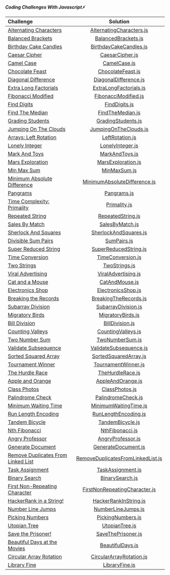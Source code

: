 ***Coding Challenges With Javascript⚡️***

| Challenge                                                                                                                                                                                 |                                                                                                      Solution                                                                                                       | 
|:------------------------------------------------------------------------------------------------------------------------------------------------------------------------------------------|:-------------------------------------------------------------------------------------------------------------------------------------------------------------------------------------------------------------------:| 
| [Alternating Characters](https://www.hackerrank.com/challenges/alternating-characters/problem?h_r=internal-search)                                                                        |                                                   [AlternatingCharacters.js](https://github.com/esrasen9/algo-challenges-js/blob/master/AlternatingCharacters.js)                                                   |
| [Balanced Brackets](https://www.hackerrank.com/challenges/balanced-brackets/problem?h_r=internal-search)                                                                                  |                                                        [BalancedBrackets.js](https://github.com/esrasen9/algo-challenges-js/blob/master/BalancedBrackets.js)                                                        | 
| [Birthday Cake Candles](https://www.hackerrank.com/challenges/birthday-cake-candles/problem?h_r=internal-search)                                                                          |                                                     [BirthdayCakeCandles.js](https://github.com/esrasen9/algo-challenges-js/blob/master/BirthdayCakeCandles.js)                                                     |
| [Caesar Cipher](https://www.hackerrank.com/challenges/caesar-cipher-1/problem)                                                                                                            |                                                            [CaesarCipher.js](https://github.com/esrasen9/algo-challenges-js/blob/master/CaesarCipher.js)                                                            |
| [Camel Case](https://www.hackerrank.com/challenges/camelcase/problem)                                                                                                                     |                                                               [CamelCase.js](https://github.com/esrasen9/algo-challenges-js/blob/master/CamelCase.js)                                                               |
| [Chocolate Feast](https://www.hackerrank.com/challenges/chocolate-feast/problem)                                                                                                          |                                                          [ChocolateFeast.js](https://github.com/esrasen9/algo-challenges-js/blob/master/ChocolateFeast.js)                                                          |
| [Diagonal Difference](https://www.hackerrank.com/challenges/diagonal-difference/problem)                                                                                                  |                                                      [DiagonalDifference.js](https://github.com/esrasen9/algo-challenges-js/blob/master/DiagonalDifference.js)                                                      |
| [Extra Long Factorials](https://www.hackerrank.com/challenges/extra-long-factorials/problem)                                                                                              |                                                     [ExtraLongFactorials.js](https://github.com/esrasen9/algo-challenges-js/blob/master/ExtraLongFactorials.js)                                                     |
| [Fibonacci Modified](https://www.hackerrank.com/challenges/fibonacci-modified/problem)                                                                                                    |                                                       [FibonacciModified.js](https://github.com/esrasen9/algo-challenges-js/blob/master/FibonacciModified.js)                                                       |
| [Find Digits](https://www.hackerrank.com/challenges/find-digits/problem)                                                                                                                  |                                                              [FindDigits.js](https://github.com/esrasen9/algo-challenges-js/blob/master/FindDigits.js)                                                              |
| [Find The Median](https://www.hackerrank.com/challenges/find-the-median/problem)                                                                                                          |                                                           [FindTheMedian.js](https://github.com/esrasen9/algo-challenges-js/blob/master/FindTheMedian.js)                                                           |
| [Grading Students](https://www.hackerrank.com/challenges/three-month-preparation-kit-grading/problem)                                                                                     |                                                         [GradingStudents.js](https://github.com/esrasen9/algo-challenges-js/blob/master/GradingStudents.js)                                                         |
| [Jumping On The Clouds](https://www.hackerrank.com/challenges/jumping-on-the-clouds/problem)                                                                                              |                                                      [JumpingOnTheClouds.js](https://github.com/esrasen9/algo-challenges-js/blob/master/JumpingOnTheClouds.js)                                                      |
| [Arrays: Left Rotation](https://www.hackerrank.com/challenges/ctci-array-left-rotation/problem)                                                                                           |                                                            [LeftRotation.js](https://github.com/esrasen9/algo-challenges-js/blob/master/LeftRotation.js)                                                            |
| [Lonely Integer](https://www.hackerrank.com/challenges/ctci-lonely-integer/problem)                                                                                                       |                                                           [LonelyInteger.js](https://github.com/esrasen9/algo-challenges-js/blob/master/LonelyInteger.js)                                                           |
| [Mark And Toys](https://www.hackerrank.com/challenges/mark-and-toys/problem)                                                                                                              |                                                             [MarkAndToys.js](https://github.com/esrasen9/algo-challenges-js/blob/master/MarkAndToys.js)                                                             |
| [Mars Exploration](https://www.hackerrank.com/challenges/mars-exploration/problem)                                                                                                        |                                                         [MarsExploration.js](https://github.com/esrasen9/algo-challenges-js/blob/master/MarsExploration.js)                                                         |
| [Min Max Sum](https://www.hackerrank.com/challenges/mini-max-sum/problem)                                                                                                                 |                                                               [MinMaxSum.js](https://github.com/esrasen9/algo-challenges-js/blob/master/MinMaxSum.js)                                                               |
| [Minimum Absolute Difference](https://www.hackerrank.com/challenges/minimum-absolute-difference-in-an-array/problem)                                                                      |                                               [MinimumAbsoluteDifference.js](https://github.com/esrasen9/algo-challenges-js/blob/master/MinimumAbsoluteDifference.js)                                               |
| [Pangrams](https://www.hackerrank.com/challenges/pangrams/problem)                                                                                                                        |                                                                [Pangrams.js](https://github.com/esrasen9/algo-challenges-js/blob/master/Pangrams.js)                                                                |
| [Time Complexity: Primality](https://www.hackerrank.com/challenges/ctci-big-o/problem)                                                                                                    |                                                               [Primality.js](https://github.com/esrasen9/algo-challenges-js/blob/master/Primality.js)                                                               |
| [Repeated String](https://www.hackerrank.com/challenges/repeated-string/problem)                                                                                                          |                                                          [RepeatedString.js](https://github.com/esrasen9/algo-challenges-js/blob/master/RepeatedString.js)                                                          |
| [Sales By Match](https://www.hackerrank.com/challenges/sock-merchant/problem)                                                                                                             |                                                            [SalesByMatch.js](https://github.com/esrasen9/algo-challenges-js/blob/master/SalesByMatch.js)                                                            |
| [Sherlock And Squares](https://www.hackerrank.com/challenges/sherlock-and-squares/problem)                                                                                                |                                                      [SherlockAndSquares.js](https://github.com/esrasen9/algo-challenges-js/blob/master/SherlockAndSquares.js)                                                      |
| [Divisible Sum Pairs](https://www.hackerrank.com/challenges/divisible-sum-pairs/problem)                                                                                                  |                                                                [SumPairs.js](https://github.com/esrasen9/algo-challenges-js/blob/master/SumPairs.js)                                                                |
| [Super Reduced String](https://www.hackerrank.com/challenges/reduced-string/problem)                                                                                                      |                                                      [SuperReducedString.js](https://github.com/esrasen9/algo-challenges-js/blob/master/SuperReducedString.js)                                                      |
| [Time Conversion](https://www.hackerrank.com/challenges/time-conversion/problem)                                                                                                          |                                                          [TimeConversion.js](https://github.com/esrasen9/algo-challenges-js/blob/master/TimeConversion.js)                                                          |
| [Two Strings](https://www.hackerrank.com/challenges/two-strings/problem)                                                                                                                  |                                                              [TwoStrings.js](https://github.com/esrasen9/algo-challenges-js/blob/master/TwoStrings.js)                                                              |
| [Viral Advertising](https://www.hackerrank.com/challenges/strange-advertising/problem)                                                                                                    |                                                        [ViralAdvertising.js](https://github.com/esrasen9/algo-challenges-js/blob/master/ViralAdvertising.js)                                                        |
| [Cat and a Mouse](https://www.hackerrank.com/challenges/cats-and-a-mouse/problem)                                                                                                         |                                                             [CatAndMouse.js](https://github.com/esrasen9/algo-challenges-js/blob/master/CatAndMouse.js)                                                             |
| [Electronics Shop](https://www.hackerrank.com/challenges/electronics-shop/problem)                                                                                                        |                                                         [ElectronicsShop.js](https://github.com/esrasen9/algo-challenges-js/blob/master/ElectronicsShop.js)                                                         |
| [Breaking the Records](https://www.hackerrank.com/challenges/breaking-best-and-worst-records/problem)                                                                                     |                                                      [BreakingTheRecords.js](https://github.com/esrasen9/algo-challenges-js/blob/master/BreakingTheRecords.js)                                                      |
| [Subarray Division](https://www.hackerrank.com/challenges/the-birthday-bar/problem)                                                                                                       |                                                        [SubarrayDivision.js](https://github.com/esrasen9/algo-challenges-js/blob/master/SubarrayDivision.js)                                                        |
| [Migratory Birds](https://www.hackerrank.com/challenges/migratory-birds/problem)                                                                                                          |                                                          [MigratoryBirds.js](https://github.com/esrasen9/algo-challenges-js/blob/master/MigratoryBirds.js)                                                          |
| [Bill Division](https://www.hackerrank.com/challenges/bon-appetit/problem)                                                                                                                |                                                            [BillDivision.js](https://github.com/esrasen9/algo-challenges-js/blob/master/BillDivision.js)                                                            |
| [Counting Valleys](https://www.hackerrank.com/challenges/counting-valleys/problem)                                                                                                        |                                                         [CountingValleys.js](https://github.com/esrasen9/algo-challenges-js/blob/master/CountingValleys.js)                                                         |
| [Two Number Sum](https://www.algoexpert.io/questions/Two%20Number%20Sum)                                                                                                                  |                                                            [TwoNumberSum.js](https://github.com/esrasen9/algo-challenges-js/blob/master/TwoNumberSum.js)                                                            |
| [Validate Subsequence](https://www.algoexpert.io/questions/Validate%20Subsequence)                                                                                                        |                                                     [ValidateSubsequence.js](https://github.com/esrasen9/algo-challenges-js/blob/master/ValidateSubsequence.js)                                                     |
| [Sorted Squared Array](https://www.algoexpert.io/questions/Sorted%20Squared%20Array)                                                                                                      |                                                      [SortedSquaredArray.js](https://github.com/esrasen9/algo-challenges-js/blob/master/SortedSquaredArray.js)                                                      |
| [Tournament Winner](https://www.algoexpert.io/questions/Tournament%20Winner)                                                                                                              |                                                        [TournamentWinner.js](https://github.com/esrasen9/algo-challenges-js/blob/master/TournamentWinner.js)                                                        |
| [The Hurdle Race](https://www.hackerrank.com/challenges/the-hurdle-race/problem)                                                                                                          |                                                           [TheHurdleRace.js](https://github.com/esrasen9/algo-challenges-js/blob/master/TheHurdleRace.js)                                                           |
| [Apple and Orange](https://www.hackerrank.com/challenges/apple-and-orange/problem)                                                                                                        |                                                          [AppleAndOrange.js](https://github.com/esrasen9/algo-challenges-js/blob/master/AppleAndOrange.js)                                                          |
| [Class Photos](https://www.algoexpert.io/questions/Class%20Photos)                                                                                                                        |                                                             [ClassPhotos.js](https://github.com/esrasen9/algo-challenges-js/blob/master/ClassPhotos.js)                                                             | 
| [Palindrome Check](https://www.algoexpert.io/questions/Palindrome%20Check)                                                                                                                |                                                         [PalindromeCheck.js](https://github.com/esrasen9/algo-challenges-js/blob/master/PalindromeCheck.js)                                                         |
| [Minimum Waiting Time](https://www.algoexpert.io/questions/Minimum%20Waiting%20Time)                                                                                                      |                                                      [MinimumWaitingTime.js](https://github.com/esrasen9/algo-challenges-js/blob/master/MinimumWaitingTime.js)                                                      |
| [Run Length Encoding](https://www.algoexpert.io/questions/Run-Length%20Encoding)                                                                                                          |                                                       [RunLengthEncoding.js](https://github.com/esrasen9/algo-challenges-js/blob/master/RunLengthEncoding.js)                                                       |
| [Tandem Bicycle](https://www.algoexpert.io/questions/Tandem%20Bicycle)                                                                                                                    |                                                           [TandemBicycle.js](https://github.com/esrasen9/algo-challenges-js/blob/master/TandemBicycle.js)                                                           |
| [Nth Fibonacci](https://www.algoexpert.io/questions/Nth%20Fibonacci)                                                                                                                      |                                                            [NthFibonacci.js](https://github.com/esrasen9/algo-challenges-js/blob/master/NthFibonacci.js)                                                            |
| [Angry Professor](https://www.hackerrank.com/challenges/angry-professor/problem)                                                                                                          |                                                          [AngryProfessor.js](https://github.com/esrasen9/algo-challenges-js/blob/master/AngryProfessor.js)                                                          |
| [Generate Document](https://www.algoexpert.io/questions/Generate%20Document)                                                                                                              |                                                        [GenerateDocument.js](https://github.com/esrasen9/algo-challenges-js/blob/master/GenerateDocument.js)                                                        |
| [Remove Duplicates From Linked List](https://www.algoexpert.io/questions/Remove%20Duplicates%20From%20Linked%20List)                                                                      |                                          [RemoveDuplicatesFromLinkedList.js](https://github.com/esrasen9/algo-challenges-js/blob/master/RemoveDuplicatesFromLinkedList.js)                                          | 
| [Task Assignment](https://www.algoexpert.io/questions/Task%20Assignment)                                                                                                                  |                                                          [TaskAssignment.js](https://github.com/esrasen9/algo-challenges-js/blob/master/TaskAssignment.js)                                                          |
| [Binary Search](https://www.algoexpert.io/questions/Binary%20Search)                                                                                                                      |                                                            [BinarySearch.js](https://github.com/esrasen9/algo-challenges-js/blob/master/BinarySearch.js)                                                            
| [First Non-Repeating Character](https://www.algoexpert.io/questions/First%20Non-Repeating%20Character)                                                                                    |                                              [FirstNonRepeatingCharacter.js](https://github.com/esrasen9/algo-challenges-js/blob/master/FirstNonRepeatingCharacter.js)                                              |
| [HackerRank in a String!](https://www.hackerrank.com/challenges/hackerrank-in-a-string/problem?isFullScreen=false)                                                                        |                                                      [HackerRankInString.js](https://github.com/esrasen9/algo-challenges-js/blob/master/HackerRankInString.js)                                                      |
| [Number Line Jumps](https://www.hackerrank.com/challenges/kangaroo/problem)                                                                                                               |                                                         [NumberLineJumps.js](https://github.com/esrasen9/algo-challenges-js/blob/master/NumberLineJumps.js)                                                         |
| [Picking Numbers](https://www.hackerrank.com/challenges/picking-numbers/problem?isFullScreen=false)                                                                                       |                                                          [PickingNumbers.js](https://github.com/esrasen9/algo-challenges-js/blob/master/PickingNumbers.js)                                                          |                                                                |
| [Utopian Tree](https://www.hackerrank.com/challenges/utopian-tree/problem?isFullScreen=false)                                                                                             |                                                             [UtopianTree.js](https://github.com/esrasen9/algo-challenges-js/blob/master/UtopianTree.js)                                                             |
| [Save the Prisoner!](https://www.hackerrank.com/challenges/save-the-prisoner/problem?isFullScreen=false)                                                                                  |                                                         [SaveThePrisoner.js](https://github.com/esrasen9/algo-challenges-js/blob/master/SaveThePrisoner.js)                                                         |                                                                |
| [Beautiful Days at the Movies](https://www.hackerrank.com/challenges/beautiful-days-at-the-movies/problem)                                                                                |                                                           [BeautifulDays.js](https://github.com/esrasen9/algo-challenges-js/blob/master/BeautifulDays.js)                                                           |
| [Circular Array Rotation](https://www.hackerrank.com/challenges/circular-array-rotation/problem)                                                                                          |                         [CircularArrayRotation.js](https://github.com/esrasen9/algo-challenges-js/blob/master/CircularArrayRotation.js)                                                                             |
| [Library Fine](https://www.hackerrank.com/challenges/library-fine/problem)                                                                                                                |                                                             [LibraryFine.js](https://github.com/esrasen9/algo-challenges-js/blob/master/LibraryFine.js)                                                             |